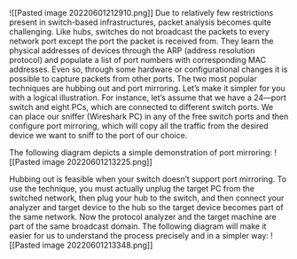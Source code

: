![[Pasted image 20220601212910.png]]
Due to relatively few restrictions present in switch-based infrastructures, packet analysis becomes quite challenging. Like hubs, switches do not broadcast the packets to every network port except the port the packet is received from. They learn the physical addresses of devices through the ARP (address resolution protocol) and populate a list of port numbers with corresponding MAC addresses. Even so, through some hardware or configurational changes it is possible to capture packets from other ports. The two most popular techniques are hubbing out and port mirroring.
Let’s make it simpler for you with a logical illustration. For instance, let’s assume that we have a 24—port switch and eight PCs, which are connected to different switch ports. We can place our sniffer (Wireshark PC) in any of the free switch ports and then configure port mirroring, which will copy all the traffic from the desired device we want to sniff to the port of our choice.

The following diagram depicts a simple demonstration of port mirroring:
![[Pasted image 20220601213225.png]]

Hubbing out is feasible when your switch doesn’t support port mirroring. To use the technique, you must actually unplug the target PC from the switched network, then plug your hub to the switch, and then connect your analyzer and target device to the hub so the target device becomes part of the same network.
Now the protocol analyzer and the target machine are part of the same broadcast domain. The following diagram will make it easier for us to understand the process precisely and in a simpler way:
![[Pasted image 20220601213348.png]]